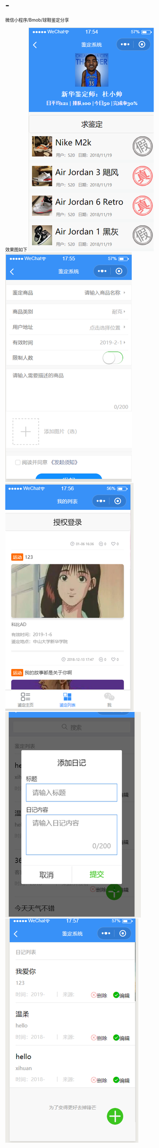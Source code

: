 # -
微信小程序/Bmob/球鞋鉴定分享

效果图如下
<img src="https://github.com/lovegentle/-/blob/master/images/1.png"/>
<img src="https://github.com/lovegentle/-/blob/master/images/2.png"/>
<img src="https://github.com/lovegentle/-/blob/master/images/3.png"/>
<img src="https://github.com/lovegentle/-/blob/master/images/4.png"/>
<img src="https://github.com/lovegentle/-/blob/master/images/5.png"/>

